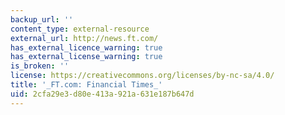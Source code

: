 ```yaml
---
backup_url: ''
content_type: external-resource
external_url: http://news.ft.com/
has_external_licence_warning: true
has_external_license_warning: true
is_broken: ''
license: https://creativecommons.org/licenses/by-nc-sa/4.0/
title: '_FT.com: Financial Times_'
uid: 2cfa29e3-d80e-413a-921a-631e187b647d
---
```

